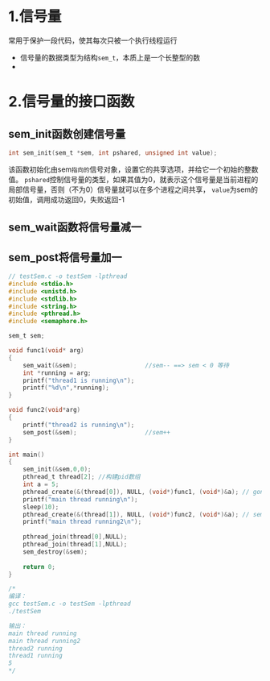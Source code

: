 

# 1.信号量
常用于保护一段代码，使其每次只被一个执行线程运行
* 信号量的数据类型为结构`sem_t`，本质上是一个长整型的数
* 

# 2.信号量的接口函数
## sem_init函数创建信号量
```C
int sem_init(sem_t *sem, int pshared, unsigned int value);
```
该函数初始化由sem`指向的`信号对象，设置它的共享选项，并给它一个初始的整数值。
`pshared`控制信号量的类型，如果其值为0，就表示这个信号量是当前进程的局部信号量，否则（不为0）信号量就可以在多个进程之间共享，
`value`为sem的初始值，调用成功返回0，失败返回-1

## sem_wait函数将信号量减一
## sem_post将信号量加一

```C
// testSem.c -o testSem -lpthread
#include <stdio.h>
#include <unistd.h>
#include <stdlib.h>
#include <string.h>
#include <pthread.h>
#include <semaphore.h>

sem_t sem;

void func1(void* arg)
{
    sem_wait(&sem);                   //sem-- ==> sem < 0 等待
    int *running = arg;
    printf("thread1 is running\n");
    printf("%d\n",*running);
}

void func2(void*arg)
{
    printf("thread2 is running\n");
    sem_post(&sem);                   //sem++
}

int main()
{
    sem_init(&sem,0,0);
    pthread_t thread[2]; //构建pid数组
    int a = 5;
    pthread_create(&(thread[0]), NULL, (void*)func1, (void*)&a); // gonna be wait because sem = 0
    printf("main thread running\n");
    sleep(10);
    pthread_create(&(thread[1]), NULL, (void*)func2, (void*)&a); // sem++ 后 func1线程才运行
    printf("main thread running2\n");
    
    pthread_join(thread[0],NULL);
    pthread_join(thread[1],NULL);
    sem_destroy(&sem);
    
    return 0;
}

/*
编译：
gcc testSem.c -o testSem -lpthread
./testSem

输出：
main thread running
main thread running2
thread2 running
thread1 running
5
*/
```
